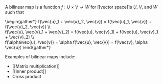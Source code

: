 A bilinear map is a function $f: U \times V \to W$ for [[vector space]]s $U$, $V$, and $W$ such that 

\begin{gather\*}
f(\vec{u}_1 + \vec{u}_2, \vec{v}) = f(\vec{u}_1, \vec{v}) + f(\vec{u}_2, \vec{v}) \\\\\
f(\vec{u}, \vec{v}_1 + \vec{v}_2) = f(\vec{u}, \vec{v}_1) + f(\vec{u}, \vec{v}_1 + \vec{v}_2) \\\\\
f(\alpha\vec{u}, \vec{v}) = \alpha f(\vec{u}, \vec{v}) = f(\vec{v}, \alpha \vec{u})
\end{gather\*}

Examples of bilinear maps include:

* [[Matrix multiplication]]
* [[Inner product]]
* Cross product